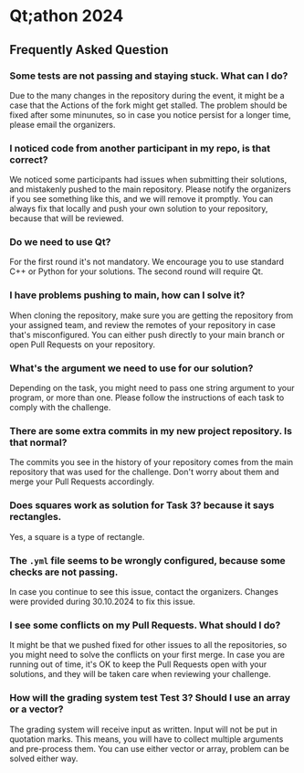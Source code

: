 # Qt;athon 2024
## Frequently Asked Question

### Some tests are not passing and staying stuck. What can I do?

Due to the many changes in the repository during the event, it might be a case that the Actions of the fork might get stalled.
The problem should be fixed after some minunutes, so in case you notice persist for a longer time, please email the organizers.

### I noticed code from another participant in my repo, is that correct?

We noticed some participants had issues when submitting their solutions, and mistakenly pushed to the main repository.
Please notify the organizers if you see something like this, and we will remove it promptly.
You can always fix that locally and push your own solution to your repository, because that will be reviewed.

### Do we need to use Qt?

For the first round it's not mandatory. We encourage you to use standard C++ or Python for your solutions.
The second round will require Qt.

### I have problems pushing to main, how can I solve it?

When cloning the repository, make sure you are getting the repository from your assigned team,
and review the remotes of your repository in case that's misconfigured.
You can either push directly to your main branch or open Pull Requests on your repository.

### What's the argument we need to use for our solution?

Depending on the task, you might need to pass one string argument to your program,
or more than one. Please follow the instructions of each task to comply with the challenge.

### There are some extra commits in my new project repository. Is that normal?

The commits you see in the history of your repository comes from the main repository that was used
for the challenge. Don't worry about them and merge your Pull Requests accordingly.

### Does squares work as solution for Task 3? because it says rectangles.

Yes, a square is a type of rectangle.

### The `.yml` file seems to be wrongly configured, because some checks are not passing.

In case you continue to see this issue, contact the organizers. Changes were provided during 30.10.2024
to fix this issue.

### I see some conflicts on my Pull Requests. What should I do?

It might be that we pushed fixed for other issues to all the repositories, so you might need
to solve the conflicts on your first merge. In case you are running out of time, it's OK
to keep the Pull Requests open with your solutions, and they will be taken care when reviewing
your challenge.

### How will the grading system test Test 3? Should I use an array or a vector?

The grading system will receive input as written. Input will not be put in quotation marks.
This means, you will have to collect multiple arguments and pre-process them. You can use either
vector or array, problem can be solved either way.
